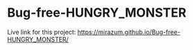# Bug-free-HUNGRY_MONSTER
Live link for this project: 
https://mirazum.github.io/Bug-free-HUNGRY_MONSTER/
